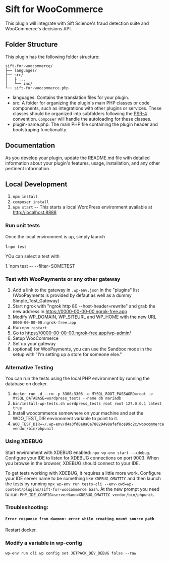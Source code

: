 # Sift for WooCommerce

This plugin will integrate with Sift Science's fraud detection suite and WooCommerce's decisions API.

## Folder Structure

This plugin has the following folder structure:

```
sift-for-woocommerce/
├── languages/
├── src/
│   ├ ...
│   └── inc/
└── sift-for-woocommerce.php
```

- languages: Contains the translation files for your plugin.
- src: A folder for organizing the plugin's main PHP classes or code components, such as integrations with other plugins or services. These classes should be organized into subfolders following the [PSR-4](https://www.php-fig.org/psr/psr-4/) convention. `Composer` will handle the autoloading for these classes.
- plugin-name.php: The main PHP file containing the plugin header and bootstraping functionality.

## Documentation

As you develop your plugin, update the README.md file with detailed information about your plugin's features, usage, installation, and any other pertinent information.

## Local Development

1. `npm install`
2. `composer install`
3. `npm start` -- This starts a local WordPress environment available at <http://localhost:8888>

### Run unit tests

Once the local environment is up, simply launch 

1.`npm test`

YOu can select a test with

1.`npm test -- --filter=SOMETEST

### Test with WooPayments or any other gateway

1. Add a link to the gateway in `.wp-env.json` in the "plugins" list (WooPayments is provided by defaut as well as a dummy Simple_Test_Gateway)
2. Start ngrok with "ngrok http 80 --host-header=rewrite" and grab the new address in https://0000-00-00-00.ngrok-free.app
3. Modify WP_DOMAIN, WP_SITEURL and WP_HOME with the new URL `0000-00-00-00.ngrok-free.app`
4. Run `npm restart`
5. Go to https://0000-00-00-00.ngrok-free.app/wp-admin/
6. Setup WooCommerce 
7. Set up your gateway
6. (optional) for WooPayments, you can use the Sandbox mode in the setup with "I'm setting up a store for someone else."

### Alternative Testing

You can run the tests using the local PHP environment by running the database on docker.

1. `docker run -d --rm -p 3306:3306 -e MYSQL_ROOT_PASSWORD=root -e MYSQL_DATABASE=wordpress_tests --name db mariadb`
2. `bin/install-wp-tests.sh wordpress_tests root root 127.0.0.1 latest true`
3. Install woocommerce somewhere on your machine and set the WOO_TEST_DIR environment variable to point to it.
4. `WOO_TEST_DIR=~/.wp-env/d4a3fd8a8a0a78829498afef8ce99c2c/woocommerce vendor/bin/phpunit`

### Using XDEBUG

Start environment with XDEBUG enabled: `npx wp-env start --xdebug`.  Configure your IDE to listen for XDEBUG connections on port 9003. When you browse in the browser, XDEBUG should connect to your IDE.

To get tests working with XDEBUG, it requires a little more work.  Configure your IDE server name to be something like `XDEBUG_OMATTIC` and then launch the tests by running `npx wp-env run tests-cli --env-cwd=wp-content/plugins/sift-for-woocommerce bash`. At the new prompt you need to run: `PHP_IDE_CONFIG=serverName=XDEBUG_OMATTIC vendor/bin/phpunit`.

### Troubleshooting:

#### `Error response from daemon: error while creating mount source path`

Restart docker.


### Modify a variable in wp-config

`wp-env run cli wp config set JETPACK_DEV_DEBUG false --raw`
